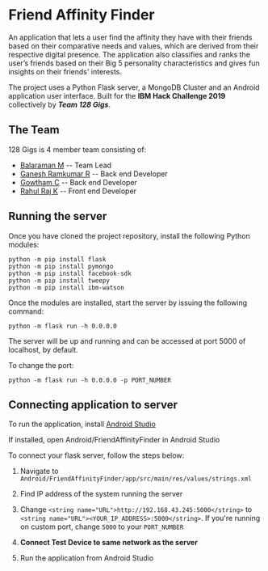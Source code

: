# Friend Affinity Finder
An application that lets a user find the affinity they have with their friends based on their comparative needs and values, which are derived from their respective digital presence. The application also classifies and ranks the user’s friends based on their Big 5 personality characteristics and gives fun insights on their friends' interests.

The project uses a Python Flask server, a MongoDB Cluster and an Android application user interface. Built for the **IBM Hack Challenge 2019** collectively by ***Team 128 Gigs***.

## The Team
128 Gigs is 4 member team consisting of:

 - [Balaraman M](https://github.com/balaraman-08) -- Team Lead
 - [Ganesh Ramkumar R](https://github.com/Science001) -- Back end Developer
 - [Gowtham C](https://github.com/littleboy1103) -- Back end Developer
 - [Rahul Raj K](https://github.com/rahulrajk) -- Front end Developer

## Running the server
Once you have cloned the project repository, install the following Python modules:

    python -m pip install flask
    python -m pip install pymongo
    python -m pip install facebook-sdk
    python -m pip install tweepy
    python -m pip install ibm-watson
    
Once the modules are installed, start the server by issuing the following command:

    python -m flask run -h 0.0.0.0

The server will be up and running and can be accessed at port 5000 of localhost, by default.

To change the port:

    python -m flask run -h 0.0.0.0 -p PORT_NUMBER

## Connecting application to server
To run the application, install [Android Studio](https://developer.android.com/studio)

If installed, open Android/FriendAffinityFinder in Android Studio

To connect your flask server, follow the steps below:


1. Navigate to `Android/FriendAffinityFinder/app/src/main/res/values/strings.xml`

2. Find IP address of the system running the server

3. Change `<string name="URL">http://192.168.43.245:5000</string>` to `<string name="URL"><YOUR_IP_ADDRESS>:5000</string>`. If you're running on custom port, change `5000` to your `PORT_NUMBER`
 
4. **Connect Test Device to same network as the server**

5. Run the application from Android Studio
